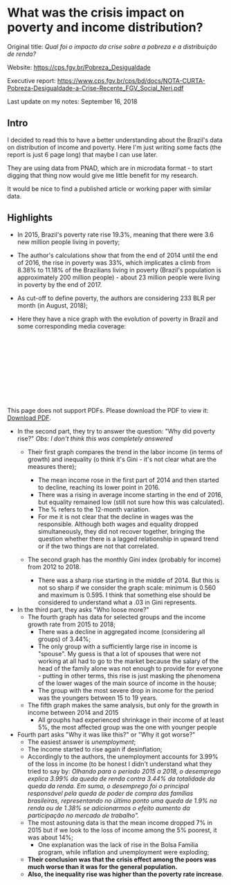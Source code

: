 # What was the crisis impact on poverty and income distribution?

Original title: _Qual foi o impacto da crise sobre a pobreza e a distribuição de renda?_

Website: https://cps.fgv.br/Pobreza_Desigualdade

Executive report: https://www.cps.fgv.br/cps/bd/docs/NOTA-CURTA-Pobreza-Desigualdade-a-Crise-Recente_FGV_Social_Neri.pdf

Last update on my notes: September 16, 2018
## Intro

I decided to read this to have a better understanding about the Brazil's data on distribution of income and poverty. Here I'm just writing some facts (the report is just 6 page long) that maybe I can use later.

They are using data from PNAD, which are in microdata format - to start digging that thing now would give me little benefit for my research.

It would be nice to find a published article or working paper with similar data.

## Highlights

* In 2015, Brazil's poverty rate rise 19.3%, meaning that there were 3.6 new million people living in poverty;

* The author's calculations show that from the end of 2014 until the end of 2016, the rise in poverty was 33%, which implicates a climb from 8.38% to 11.18% of the Brazilians living in poverty (Brazil's population is approximately 200 million people) - about 23 million people were living in poverty by the end of 2017.

* As cut-off to define poverty, the authors are considering 233 BLR per month (in August, 2018);

* Here they have a nice graph with the evolution of poverty in Brazil and some corresponding media coverage:

<object data="https://www.cps.fgv.br/cps/bd/midia/Grafico_P_2018.pdf" type="application/pdf" width="700px" height="700px">
    <embed src="https://www.cps.fgv.br/cps/bd/midia/Grafico_P_2018.pdf">
        <p>This page does not support PDFs. Please download the PDF to view it: <a href="https://www.cps.fgv.br/cps/bd/midia/Grafico_P_2018.pdf">Download PDF</a>.</p>
    </embed>
</object>

* In the second part, they try to answer the question: "Why did poverty rise?" _Obs: I don't think this was completely answered_   
    * Their first graph compares the trend in the labor income (in terms of growth) and inequality (o think it's Gini - it's not clear what are the measures there);
       
       * The mean income rose in the first part of 2014 and then started to decline, reaching its lower point in 2016.
       * There was a rising in average income starting in the end of 2016, but equality remained low (still not sure how this was calculated).
        * The % refers to the 12-month variation.
        * For me it is not clear that the decline in wages was the responsible. Although both wages and equality dropped simultaneously, they did not recover together, bringing the question whether there is a lagged relationship in upward trend or if the two things are not that correlated.
    * The second graph has the monthly Gini index (probably for income) from 2012 to 2018. 
        * There was a sharp rise starting in the middle of 2014. But this is not so sharp if we consider the graph scale: minimum is 0.560 and maximum is 0.595. I think that something else should be considered to understand what a .03 in Gini represents.
* In the third part, they asks "Who loose more?"
    * The fourth graph has data for selected groups and the income growth rate from 2015 to 2018;
        * There was a decline in aggregated income (considering all groups) of 3.44%;
        * The only group with a sufficiently large rise in income is "spouse". My guess is that a lot of spouses that were not working at all had to go to the market because the salary of the head of the family alone was not enough to provide for everyone - putting in other terms, this rise is just masking the phenomena of the lower wages of the main source of income in the house;
        * The group with the most severe drop in income for the period was the youngers between 15 to 19 years.
    * The fifth graph makes the same analysis, but only for the growth in income between 2014 and 2015
        * All grouphs had experienced shrinkage in their income of at least 5%, the most affected group was the one with younger people
* Fourth part asks "Why it was like this?" or "Why it got worse?"
    * The easiest answer is _unemployment_;
    * The income started to rise again if desinflation;
    * Accordingly to the authors, the unemployment accounts for 3.99% of the loss in income (to be honest I didn't understand what they tried to say by: _Olhando para o período 2015 a 2018, o desemprego explica 3.99% da queda de renda contra 3.44% da totalidade da queda da renda. Em suma, o desemprego foi o principal responsável pela queda de poder de compra das famílias brasileiras, representando no último ponto uma queda de 1.9% na renda ou de 1.38% se adicionarmos o efeito aumento da participação no mercado de trabalho"._
    * The most astouning data is that the mean income dropped 7% in 2015 but if we look to the loss of income among the 5% poorest, it was about 14%;
        * One explanation was the lack of rise in the Bolsa Familia program, while inflation and unemployment were exploding;
    * **Their conclusion was that the crisis effect among the poors was much worse than it was for the general population.**
    * **Also, the inequality rise was higher than the poverty rate increase**.
    
        
